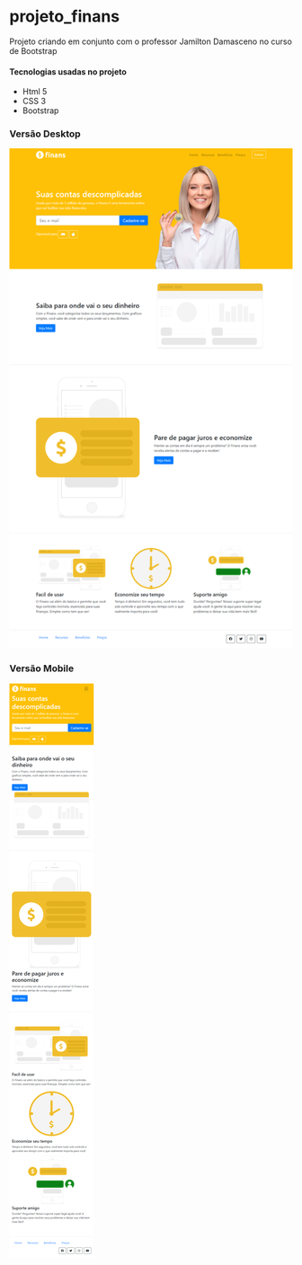 # projeto_finans
Projeto criando em conjunto com o professor Jamilton Damasceno no curso de Bootstrap


#### Tecnologias usadas no projeto

  * Html 5
  * CSS 3
  * Bootstrap

### Versão Desktop
![Print Desktop](imagens/Print_Versao_Desktop.png)

### Versão Mobile
![Print Mobile](imagens/Print_Versao_Mobile.png)


